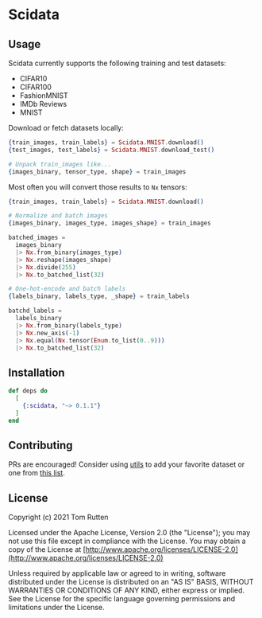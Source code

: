 # Scidata

## Usage

Scidata currently supports the following training and test datasets:

- CIFAR10
- CIFAR100
- FashionMNIST
- IMDb Reviews
- MNIST

Download or fetch datasets locally:

```elixir
{train_images, train_labels} = Scidata.MNIST.download()
{test_images, test_labels} = Scidata.MNIST.download_test()

# Unpack train_images like...
{images_binary, tensor_type, shape} = train_images
```

Most often you will convert those results to `Nx` tensors:

```elixir
{train_images, train_labels} = Scidata.MNIST.download()

# Normalize and batch images
{images_binary, images_type, images_shape} = train_images

batched_images =
  images_binary
  |> Nx.from_binary(images_type)
  |> Nx.reshape(images_shape)
  |> Nx.divide(255)
  |> Nx.to_batched_list(32)

# One-hot-encode and batch labels
{labels_binary, labels_type, _shape} = train_labels

batchd_labels =
  labels_binary
  |> Nx.from_binary(labels_type)
  |> Nx.new_axis(-1)
  |> Nx.equal(Nx.tensor(Enum.to_list(0..9)))
  |> Nx.to_batched_list(32)
```

## Installation

```elixir
def deps do
  [
    {:scidata, "~> 0.1.1"}
  ]
end
```

## Contributing

PRs are encouraged! Consider using [utils](https://github.com/elixir-nx/scidata/blob/master/lib/scidata/utils.ex) to add your favorite dataset or one from [this list](https://github.com/elixir-nx/scidata/issues/16).

## License

Copyright (c) 2021 Tom Rutten

Licensed under the Apache License, Version 2.0 (the "License");
you may not use this file except in compliance with the License.
You may obtain a copy of the License at [http://www.apache.org/licenses/LICENSE-2.0](http://www.apache.org/licenses/LICENSE-2.0)

Unless required by applicable law or agreed to in writing, software
distributed under the License is distributed on an "AS IS" BASIS,
WITHOUT WARRANTIES OR CONDITIONS OF ANY KIND, either express or implied.
See the License for the specific language governing permissions and
limitations under the License.
